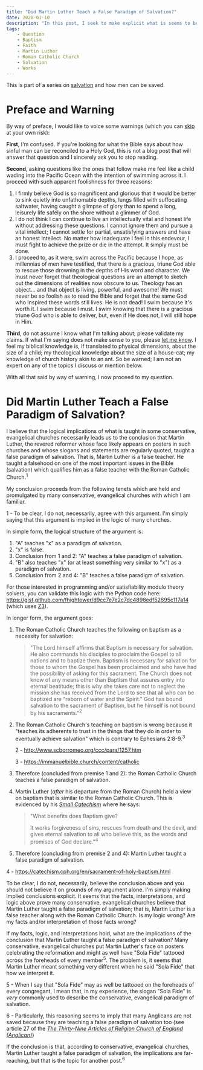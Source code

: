 ```yaml
---
title: "Did Martin Luther Teach a False Paradigm of Salvation?"
date: 2020-01-10
description: "In this post, I seek to make explicit what is seems to be implied by the logic used in many conservative, evangelical churches; namely, that Martin Luther taught a false paradigm of salvation."
tags:
    - Question
    - Baptism
    - Faith
    - Martin Luther
    - Roman Catholic Church
    - Salvation
    - Works
---
```


This is part of a series on [salvation](https://bible.hightower.space/tags/salvation/) and how men can be saved.

# Preface and Warning

By way of preface, I would like to voice some warnings (which you can [skip](#did-martin-luther-teach-a-false-paradigm-of-salvation) at your own risk):

**First**, I'm confused. If you're looking for what the Bible says about how sinful man can be reconciled to a Holy God, this is not a blog post that will answer that question and I sincerely ask you to stop reading.

**Second**, asking questions like the ones that follow make me feel like a child wading into the Pacific Ocean with the intention of swimming across it. I proceed with such apparent foolishness for three reasons:

1. I firmly believe God is so magnificent and glorious that it would be better to sink quietly into unfathomable depths, lungs filled with suffocating saltwater, having caught a glimpse of glory than to spend a long, leisurely life safely on the shore without a glimmer of God.
2. I do not think I can continue to live an intellectually vital and honest life without addressing these questions. I cannot ignore them and pursue a vital intellect; I cannot settle for partial, unsatisfying answers and have an honest intellect. No matter how inadequate I feel in this endevour, I must fight to achieve the prize or die in the attempt. It simply must be done.
3. I proceed to, as it were, swim across the Pacific because I hope, as millennias of men have testified, that there is a gracious, triune God able to rescue those drowning in the depths of His word and character. We must never forget that theological questions are an attempt to sketch out the dimensions of realities now obscure to us. Theology has an object... and that object is living, powerful, and awesome! We must never be so foolish as to read the Bible and forget that the same God who inspired these words still lives. He is not dead! I swim because it's worth it. I swim because I must. I swim knowing that there is a gracious triune God who is able to deliver, but, even if He does not, I will still hope in Him.

**Third**, do not assume I know what I'm talking about; please validate my claims. If what I'm saying does not make sense to you, please [let me know](https://hightower.space/contact/). I feel my biblical knowledge is, if translated to physical dimensions, about the size of a child; my theological knowledge about the size of a house-cat; my knowledge of church history akin to an ant. So be warned; I am not an expert on any of the topics I discuss or mention below.

With all that said by way of warning, I now proceed to my question.

# Did Martin Luther Teach a False Paradigm of Salvation?

I believe that the logical implications of what is taught in some conservative, evangelical churches necessarily leads us to the conclusion that Martin Luther, the revered reformer whose face likely appears on posters in such churches and whose slogans and statements are regularly quoted, taught a false paradigm of salvation. That is, Martin Luther is a false teacher. He taught a falsehood on one of the most important issues in the Bible (salvation) which qualifies him as a false teacher with the Roman Catholic Church.<sup>1</sup>

My conclusion proceeds from the following tenets which are held and promulgated by many conservative, evangelical churches with which I am familiar.

<aside class="marginnote">
  <span class="noteNumber">1</span> - To be clear, I do not, necessarily, agree with this argument. I'm simply saying that this argument is implied in the logic of many churches.
</aside>

In simple form, the logical structure of the argument is:

1. "A" teaches "x" as a paradigm of salvation.
2. "x" is false.
3. Conclusion from 1 and 2: "A" teaches a false paradigm of salvation.
4. "B" also teaches "x" (or at least something very similar to "x") as a paradigm of salvation.
5. Conclusion from 2 and 4: "B" teaches a false paradigm of salvation.

For those interested in programming and/or satisfiability modulo theory solvers, you can validate this logic with the Python code here: <a href="https://gist.github.com/fhightower/d9cc7e7e2c7dc4898edf52695c117a14" target="_blank">https://gist.github.com/fhightower/d9cc7e7e2c7dc4898edf52695c117a14</a> (which uses <a href="https://github.com/Z3Prover/z3" target="_blank">Z3</a>).

In longer form, the argument goes:

1. The Roman Catholic Church teaches the following on baptism as a necessity for salvation:

    > "The Lord himself affirms that Baptism is necessary for salvation. He also commands his disciples to proclaim the Gospel to all nations and to baptize them. Baptism is necessary for salvation for those to whom the Gospel has been proclaimed and who have had the possibility of asking for this sacrament. The Church does not know of any means other than Baptism that assures entry into eternal beatitude; this is why she takes care not to neglect the mission she has received from the Lord to see that all who can be baptized are "reborn of water and the Spirit." God has bound salvation to the sacrament of Baptism, but he himself is not bound by his sacraments."<sup>2</sup>

2. The Roman Catholic Church's teaching on baptism is wrong because it "teaches its adherents to trust in the things that they do in order to eventually achieve salvation" which is contrary to Ephesians 2:8-9.<sup>3</sup>

    <aside class="marginnote">
      <p><span class="noteNumber">2</span> - <a href="http://www.scborromeo.org/ccc/para/1257.htm" target="_blank">http://www.scborromeo.org/ccc/para/1257.htm</a></p>
      <p><span class="noteNumber">3</span> - <a href="https://immanuelbible.church/content/catholic" target="_blank">https://immanuelbible.church/content/catholic</a></p>
    </aside>

3. Therefore (concluded from premise 1 and 2): the Roman Catholic Church teaches a false paradigm of salvation.
4. Martin Luther (*after* his departure from the Roman Church) held a view on baptism that is similar to the Roman Catholic Church. This is evidenced by his *[Small Catechism](https://catechism.cph.org/en/sacrament-of-holy-baptism.html)* where he says:

    > "What benefits does Baptism give?
    > 
    > It works forgiveness of sins, rescues from death and the devil, and gives eternal salvation to all who believe this, as the words and promises of God declare."<sup>4</sup>

5. Therefore (concluding from premise 2 and 4): Martin Luther taught a false paradigm of salvation.

<aside class="marginnote">
  <span class="noteNumber">4</span> - <a href="https://catechism.cph.org/en/sacrament-of-holy-baptism.html" target="_blank">https://catechism.cph.org/en/sacrament-of-holy-baptism.html</a>
</aside>

To be clear, I do not, necessarily, believe the conclusion above and you should not believe it on grounds of my argument alone. I'm simply making implied conclusions explicit. It seems that the facts, interpretations, and logic above prove many conservative, evangelical churches believe that Martin Luther taught a false paradigm of salvation; that is, Martin Luther is a false teacher along with the Roman Catholic Church. Is my logic wrong? Are my facts and/or interpretation of those facts wrong?

If my facts, logic, and interpretations hold, what are the implications of the conclusion that Martin Luther taught a false paradigm of salvation? Many conservative, evangelical churches put Martin Luther's face on posters celebrating the reformation and might as well have "Sola Fide" tattooed across the foreheads of every member<sup>5</sup>. The problem is, it seems that Martin Luther meant something very different when he said "Sola Fide" that how we interpret it.

<aside class="marginnote">
  <p><span class="noteNumber">5</span> - When I say that "Sola Fide" may as well be tattooed on the foreheads of every congregant, I mean that, in my experience, the slogan "Sola Fide" is <i>very</i> commonly used to describe the conservative, evangelical paradigm of salvation.</p>
  <p><span class="noteNumber">6</span> - Particularly, this reasoning seems to imply that many Anglicans are not saved because they are teaching a false paradigm of salvation too (see article 27 of the <a href="http://www.anglicanchurch.net/media/Articles_of_Religion_1571.pdf" target="_blank"><i>The Thirty-Nine Articles of Religion
Church of England (Anglican)</i></a>)</p>
</aside>

If the conclusion is that, according to conservative, evangelical churches, Martin Luther taught a false paradigm of salvation, the implications are far-reaching, but that is the topic for another post.<sup>6</sup>
